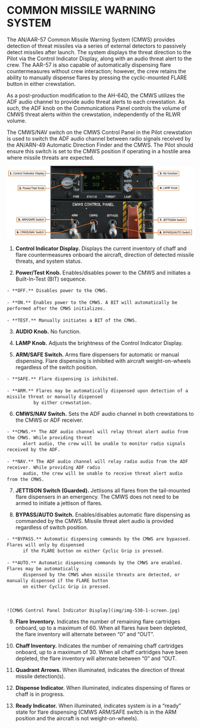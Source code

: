 
# COMMON MISSILE WARNING SYSTEM

The AN/AAR-57 Common Missile Warning System (CMWS) provides detection of threat missiles via a series of
external detectors to passively detect missiles after launch. The system displays the threat direction to the Pilot
via the Control Indicator Display, along with an audio threat alert to the crew. The AAR-57 is also capable of
automatically dispensing flare countermeasures without crew interaction; however, the crew retains the ability to
manually dispense flares by pressing the cyclic-mounted FLARE button in either crewstation.

As a post-production modification to the AH-64D, the CMWS utilizes the ADF audio channel to provide audio
threat alerts to each crewstation. As such, the ADF knob on the Communications Panel controls the volume of
CMWS threat alerts within the crewstation, independently of the RLWR volume.

The CMWS/NAV switch on the CMWS Control Panel in the Pilot crewstation is used to switch the ADF audio
channel between radio signals received by the AN/ARN-49 Automatic Direction Finder and the CMWS. The Pilot
should ensure this switch is set to the CMWS position if operating in a hostile area where missile threats are
expected.

![CMWS Control Panel (Pilot crewstation only)](img/img-529-1-screen.jpg)



1.    **Control Indicator Display.** Displays the current inventory of chaff and flare countermeasures onboard
      the aircraft, direction of detected missile threats, and system status.

2.    **Power/Test Knob.** Enables/disables power to the CMWS and initiates a Built-In-Test (BIT) sequence.

    - **OFF.** Disables power to the CMWS.

    - **ON.** Enables power to the CMWS. A BIT will automatically be performed after the CMWS initializes.

    - **TEST.** Manually initiates a BIT of the CMWS.

3.    **AUDIO Knob.** No function.

4.    **LAMP Knob.** Adjusts the brightness of the Control Indicator Display.

5.    **ARM/SAFE Switch.** Arms flare dispensers for automatic or manual dispensing. Flare dispensing is inhibited
      with aircraft weight-on-wheels regardless of the switch position.

    - **SAFE.** Flare dispensing is inhibited.

    - **ARM.** Flares may be automatically dispensed upon detection of a missile threat or manually dispensed
              by either crewstation.

6.   **CMWS/NAV Switch.** Sets the ADF audio channel in both crewstations to the CMWS or ADF receiver.

    - **CMWS.** The ADF audio channel will relay threat alert audio from the CMWS. While providing threat
          alert audio, the crew will be unable to monitor radio signals received by the ADF.

    - **NAV.** The ADF audio channel will relay radio audio from the ADF receiver. While providing ADF radio
          audio, the crew will be unable to receive threat alert audio from the CMWS.

7.   **JETTISON Switch (Guarded).** Jettisons all flares from the tail-mounted flare dispensers in an emergency.
     The CMWS does not need to be armed to initiate a jettison of flares.

8.   **BYPASS/AUTO Switch.** Enables/disables automatic flare dispensing as commanded by the CMWS. Missile
     threat alert audio is provided regardless of switch position.

    - **BYPASS.** Automatic dispensing commands by the CMWS are bypassed. Flares will only by dispensed
          if the FLARE button on either Cyclic Grip is pressed.

    - **AUTO.** Automatic dispensing commands by the CMWS are enabled. Flares may be automatically
          dispensed by the CMWS when missile threats are detected, or manually dispensed if the FLARE button
          on either Cyclic Grip is pressed.



    ![CMWS Control Panel Indicator Display](img/img-530-1-screen.jpg)


9.   **Flare Inventory.** Indicates the number of remaining flare cartridges onboard, up to a maximum of 60.
     When all flares have been depleted, the flare inventory will alternate between “0” and “OUT”.

10. **Chaff Inventory.** Indicates the number of remaining chaff cartridges onboard, up to a maximum of 30.
    When all chaff cartridges have been depleted, the flare inventory will alternate between “0” and “OUT.

11. **Quadrant Arrows.** When illuminated, indicates the direction of threat missile detection(s).

12. **Dispense Indicator.** When illuminated, indicates dispensing of flares or chaff is in progress.

13. **Ready Indicator.** When illuminated, indicates system is in a “ready” state for flare dispensing (CMWS
    ARM/SAFE switch is in the ARM position and the aircraft is not weight-on-wheels).

